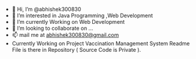 - 👋 Hi, I’m @abhishek300830
- 👀 I’m interested in Java Programming ,Web Development
- 🌱 I’m currently Working on Web Development
- 💞️ I’m looking to collaborate on ...
- 📫 mail me at abhishek300830@gmail.com 
- Currently Working on Project Vaccination Management System Readme File is there in Repository ( Source Code is Private ).

<!---
abhishek300830/abhishek300830 is a ✨ special ✨ repository because its `README.md` (this file) appears on your GitHub profile.
You can click the Preview link to take a look at your changes.
--->
